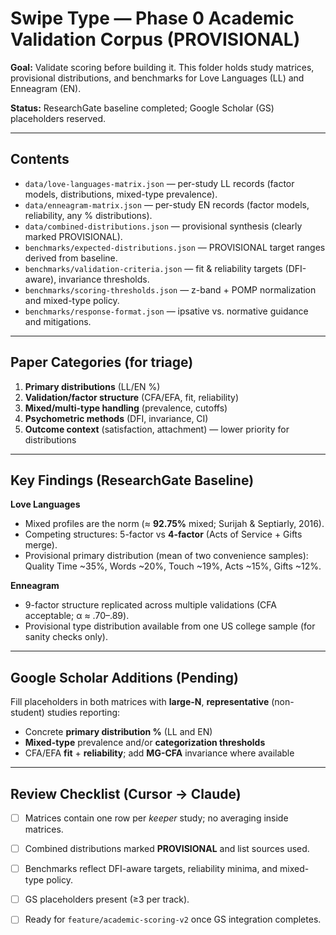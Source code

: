 # Swipe Type — Phase 0 Academic Validation Corpus (PROVISIONAL)

**Goal:** Validate scoring before building it. This folder holds study matrices, provisional distributions, and benchmarks for Love Languages (LL) and Enneagram (EN).

**Status:** ResearchGate baseline completed; Google Scholar (GS) placeholders reserved.

---

## Contents

- `data/love-languages-matrix.json` — per-study LL records (factor models, distributions, mixed-type prevalence).
- `data/enneagram-matrix.json` — per-study EN records (factor models, reliability, any % distributions).
- `data/combined-distributions.json` — provisional synthesis (clearly marked PROVISIONAL).
- `benchmarks/expected-distributions.json` — PROVISIONAL target ranges derived from baseline.
- `benchmarks/validation-criteria.json` — fit & reliability targets (DFI-aware), invariance thresholds.
- `benchmarks/scoring-thresholds.json` — z-band + POMP normalization and mixed-type policy.
- `benchmarks/response-format.json` — ipsative vs. normative guidance and mitigations.

---

## Paper Categories (for triage)

1. **Primary distributions** (LL/EN %)  
2. **Validation/factor structure** (CFA/EFA, fit, reliability)  
3. **Mixed/multi-type handling** (prevalence, cutoffs)  
4. **Psychometric methods** (DFI, invariance, CI)  
5. **Outcome context** (satisfaction, attachment) — lower priority for distributions

---

## Key Findings (ResearchGate Baseline)

**Love Languages**
- Mixed profiles are the norm (≈ **92.75%** mixed; Surijah & Septiarly, 2016).
- Competing structures: 5-factor vs **4-factor** (Acts of Service + Gifts merge).  
- Provisional primary distribution (mean of two convenience samples):  
  Quality Time ~35%, Words ~20%, Touch ~19%, Acts ~15%, Gifts ~12%.

**Enneagram**
- 9-factor structure replicated across multiple validations (CFA acceptable; α ≈ .70–.89).  
- Provisional type distribution available from one US college sample (for sanity checks only).

---

## Google Scholar Additions (Pending)

Fill placeholders in both matrices with **large-N**, **representative** (non-student) studies reporting:
- Concrete **primary distribution %** (LL and EN)
- **Mixed-type** prevalence and/or **categorization thresholds**
- CFA/EFA **fit** + **reliability**; add **MG-CFA** invariance where available

---

## Review Checklist (Cursor → Claude)

- [ ] Matrices contain one row per *keeper* study; no averaging inside matrices.  
- [ ] Combined distributions marked **PROVISIONAL** and list sources used.  
- [ ] Benchmarks reflect DFI-aware targets, reliability minima, and mixed-type policy.  
- [ ] GS placeholders present (≥3 per track).  
- [ ] Ready for `feature/academic-scoring-v2` once GS integration completes.


